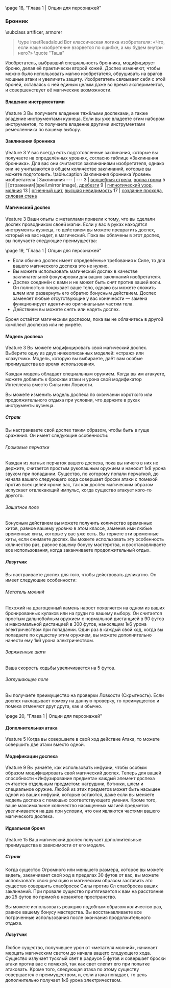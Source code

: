 \page 18, "Глава 1 | Опции для персонажей"
### Бронник
\subclass artificer, armorer

> \type insetReadaloud
> Вот классическая логика изобретателя: «Что, если наше изобретение взорвется по ошибке, а мы будем внутри него?»
> \quote "Таша"

Изобретатель, выбравший специальность бронника, модифицирует броню, делая её практически второй кожей. Доспех изменяют, чтобы можно было использовать магию изобретателя, обрушивать на врагов мощные атаки и увеличить защиту. Изобретатель связывает себя с этой бронёй, оставаясь с ней единым целым даже во время экспериментов, и совершенствует её магические возможности.

#### Владение инструментами
\feature 3
Вы получаете владение тяжёлыми доспехами, а также владение инструментами кузнеца. Если вы уже владеете этим набором инструментов, то получаете владение другими инструментами ремесленника по вашему выбору.

#### Заклинания бронника
\feature 3
У вас всегда есть подготовленные заклинания, которые вы получаете на определённых уровнях, согласно таблице «Заклинания бронника». Для вас они считаются заклинаниями изобретателя, однако они не учитываются в общем количестве заклинаний, которые вы можете подготовить.
\table.caption Заклинания бронника
Уровень изобретателя | Заклинания
--- | ---
3 | [волшебная стрела](spell.magic_missile), [волна грома](spell.thunderwave)
5 | [отражения](spell.mirror image), [дребезги](spell.shatter)
9 | [гипнотический узор](spell.hypnotic_pattern), [молния](spell.lightning_bolt)
13 | [огненный щит](spell.fire_shield), [высшая невидимость](spell.greater_invisibility)
17 | [создание прохода](spell.passwall), [силовая стена](spell.wall_of_force)

#### Магический доспех
\feature 3
Ваши опыты с металлами привели к тому, что вы сделали доспех проводником своей магии. Если у вас в руках находятся инструменты кузнеца, то действием вы можете превратить доспех, который на вас надет, в магический.
Пока вы облачены в этот доспех, вы получаете следующие преимущества:

\page 19, "Глава 1 | Опции для персонажей"

- Если обычно доспех имеет определённые требования к Силе, то для вашего магического доспеха это не нужно.
- Вы можете использовать магический доспех в качестве заклинательной фокусировки для ваших заклинаний изобретателя.
- Доспех соединён с вами и не может быть снят против вашей воли. Он полностью покрывает ваше тело, однако вы можете сложить шлем или развернуть его обратно бонусным действием. Доспех заменяет любые отсутствующие у вас конечности — замена функционирует идентично оригинальным частям тела.
- Действием вы можете снять или надеть доспех.

Броня остаётся магическим доспехом, пока вы не облачитесь в другой комплект доспехов или не умрёте.

#### Модель доспеха
\feature 3
Вы можете модифицировать свой магический доспех. Выберите одну из двух нижеописанных моделей: «страж» или «лазутчик». Модель, которую вы выбираете, даёт вам особые преимущества во время использования.

Каждая модель обладает специальным оружием. Когда вы им атакуете, можете добавить к броскам атаки и урона свой модификатор Интеллекта вместо Силы или Ловкости.

Вы можете изменить модель доспеха по окончании короткого или продолжительного отдыха при условии, что держите в руках инструменты кузнеца.

##### Страж
Вы настраиваете свой доспех таким образом, чтобы быть в гуще сражения. Он имеет следующие особенности:

###### Громовые перчатки
Каждая из латных перчаток вашего доспеха, пока вы ничего в них не держите, считается простым рукопашным оружием и наносит 1к8 урона звуком при попадании. Существо, по которому попали перчаткой, до начала вашего следующего хода совершает броски атаки с помехой против всех целей кроме вас, так как доспех магическим образом испускает отвлекающий импульс, когда существо атакует кого-то другого.

###### Защитное поле
Бонусным действием вы можете получить количество временных хитов, равное вашему уровню в этом классе, заменив ими любые временные хиты, которые у вас уже есть. Вы теряете эти временные хиты, если снимаете доспех. Вы можете использовать эту особенность количество раз, равное вашему бонусу мастерства, и восстанавливаете все использования, когда заканчиваете продолжительный отдых.

##### Лазутчик
Вы настраиваете доспех для того, чтобы действовать деликатно. Он имеет следующие особенности:

###### Метатель молний
Похожий на драгоценный камень нарост появляется на одном из ваших бронированных кулаков или на груди по вашему выбору. Он считается простым дальнобойным оружием с нормальной дистанцией в 90 футов и максимальной дистанцией в 300 футов, наносящим 1к6 урона электричеством при попадании. Один раз в каждый свой ход, когда вы попадаете по существу этим оружием, вы можете дополнительно нанести ему 1к6 урона электричеством.

###### Заряженные шаги
Ваша скорость ходьбы увеличивается на 5 футов.

###### Заглушающее поле
Вы получаете преимущество на проверки Ловкости (Скрытность). Если доспех накладывает помеху на данную проверку, то преимущество и помеха отменяют друг друга, как и обычно.

\page 20, "Глава 1 | Опции для персонажей"

#### Дополнительная атака
\feature 5
Когда вы совершаете в свой ход действие Атака, то можете совершить две атаки вместо одной.

#### Модификации доспеха
\feature 9
Вы узнаёте, как использовать инфузии, чтобы особым образом модифицировать свой магический доспех. Теперь для вашей способности «Инфузирование предмета» каждый элемент доспеха считается отдельным предметом: нагрудник, ботинки, шлем и специальное оружие. Любой из этих предметов может быть насыщен одной из ваших инфузий, которые остаются, даже если вы меняете модель доспеха с помощью соответствующего умения. Кроме того, ваше максимальное количество насыщенных магией предметов увеличивается на два при условии, что они являются частями вашего магического доспеха.

#### Идеальная броня
\feature 15
Ваш магический доспех получает дополнительные преимущества в зависимости от его модели.

##### Страж
Когда существо Огромного или меньшего размера, которое вы можете видеть, заканчивает свой ход в пределах 30 футов от вас, вы можете использовать свою реакцию и магическим образом заставить это существо совершить спасбросок Силы против Сл спасброска ваших заклинаний. При провале существо притягивается к вам на расстояние до 25 футов по прямой в незанятое пространство.

Вы можете использовать реакцию подобным образом количество раз, равное вашему бонусу мастерства. Вы восстанавливаете все потраченные использования после окончания продолжительного отдыха.

##### Лазутчик
Любое существо, получившее урон от «метателя молний», начинает мерцать магическим светом до начала вашего следующего хода. Существо излучает тусклый свет в радиусе 5 футов и совершает броски атаки против вас с помехой, так как свет слепит его при попытке атаковать. Кроме того, следующая атака по этому существу совершается с преимуществом, и, если атака попадает, то цель дополнительно получает 1к6 урона электричеством.
